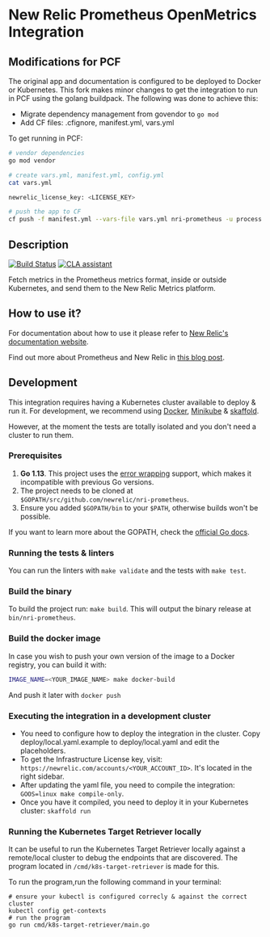 # New Relic Prometheus OpenMetrics Integration

## Modifications for PCF

The original app and documentation is configured to be deployed to Docker or Kubernetes. This fork makes minor changes to get the integration to run in PCF using the golang buildpack. The following was done to achieve this:

- Migrate dependency management from govendor to `go mod`
- Add CF files: .cfignore, manifest.yml, vars.yml

To get running in PCF:

```bash
# vendor dependencies
go mod vendor

# create vars.yml, manifest.yml, config.yml
cat vars.yml

newrelic_license_key: <LICENSE_KEY>

# push the app to CF
cf push -f manifest.yml --vars-file vars.yml nri-prometheus -u process
```

## Description

[![Build Status](https://travis-ci.org/newrelic/nri-prometheus.svg?branch=master)](https://travis-ci.org/newrelic/nri-prometheus.svg?branch=master)
[![CLA assistant](https://cla-assistant.io/readme/badge/newrelic/nri-prometheus)](https://cla-assistant.io/newrelic/nri-prometheus)

Fetch metrics in the Prometheus metrics format, inside or outside Kubernetes,
and send them to the New Relic Metrics platform.

## How to use it?

For documentation about how to use it please refer to [New Relic's documentation website](https://docs.newrelic.com/docs/new-relic-prometheus-openmetrics-integration-kubernetes).

Find out more about Prometheus and New Relic in [this blog post](https://blog.newrelic.com/product-news/how-to-monitor-prometheus-metrics/).

## Development

This integration requires having a Kubernetes cluster available to deploy & run
it. For development, we recommend using [Docker](https://docs.docker.com/install/), [Minikube](https://minikube.sigs.k8s.io/docs/start/) & [skaffold](https://skaffold.dev/docs/getting-started/#installing-skaffold).

However, at the moment the tests are totally isolated and you don't need a cluster to run them.

### Prerequisites

1. **Go 1.13**. This project uses the [error
   wrapping](https://golang.org/doc/go1.13#error_wrapping) support, which makes
   it incompatible with previous Go versions.
2. The project needs to be cloned at `$GOPATH/src/github.com/newrelic/nri-prometheus`.
3. Ensure you added `$GOPATH/bin` to your `$PATH`, otherwise builds won't be possible.

If you want to learn more about the GOPATH, check the [official Go docs](https://golang.org/doc/code.html#GOPATH).

### Running the tests & linters

You can run the linters with `make validate` and the tests with `make test`.

### Build the binary

To build the project run: `make build`. This will output the binary release at `bin/nri-prometheus`.

### Build the docker image

In case you wish to push your own version of the image to a Docker registry, you can build it with:

```bash
IMAGE_NAME=<YOUR_IMAGE_NAME> make docker-build
```

And push it later with `docker push`

### Executing the integration in a development cluster

- You need to configure how to deploy the integration in the cluster. Copy
  deploy/local.yaml.example to deploy/local.yaml and edit the placeholders.
- To get the Infrastructure License key, visit:
  `https://newrelic.com/accounts/<YOUR_ACCOUNT_ID>`. It's located in the right sidebar.
- After updating the yaml file, you need to compile the integration: `GOOS=linux make compile-only`.
- Once you have it compiled, you need to deploy it in your Kubernetes cluster: `skaffold run`

### Running the Kubernetes Target Retriever locally

It can be useful to run the Kubernetes Target Retriever locally against a remote/local cluster to debug the endpoints that are discovered.
The program located in `/cmd/k8s-target-retriever` is made for this.

To run the program,run the following command in your terminal:

```shell script
# ensure your kubectl is configured correcly & against the correct cluster
kubectl config get-contexts
# run the program
go run cmd/k8s-target-retriever/main.go
```
